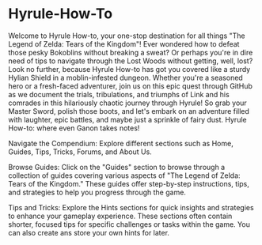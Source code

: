 # Hyrule-How-To

Welcome to Hyrule How-to, your one-stop destination for all things "The Legend of Zelda: Tears of the Kingdom"! Ever wondered how to defeat those pesky Bokoblins without breaking a sweat? Or perhaps you're in dire need of tips to navigate through the Lost Woods without getting, well, lost? Look no further, because Hyrule How-to has got you covered like a sturdy Hylian Shield in a moblin-infested dungeon. Whether you're a seasoned hero or a fresh-faced adventurer, join us on this epic quest through GitHub as we document the trials, tribulations, and triumphs of Link and his comrades in this hilariously chaotic journey through Hyrule! So grab your Master Sword, polish those boots, and let's embark on an adventure filled with laughter, epic battles, and maybe just a sprinkle of fairy dust. Hyrule How-to: where even Ganon takes notes!

Navigate the Compendium:
Explore different sections such as Home, Guides, Tips, Tricks, Forums, and About Us.

Browse Guides:
Click on the "Guides" section to browse through a collection of guides covering various aspects of "The Legend of Zelda: Tears of the Kingdom." These guides offer step-by-step instructions, tips, and strategies to help you progress through the game.

Tips and Tricks:
Explore the Hints sections for quick insights and strategies to enhance your gameplay experience. These sections often contain shorter, focused tips for specific challenges or tasks within the game. You can also create ans store your own hints for later.